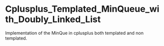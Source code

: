 # Cplusplus_Templated_MinQueue_with_Doubly_Linked_List
Implementation of the MinQue in cplusplus both templated and non templated.
